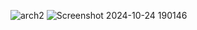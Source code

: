 ![arch2](https://github.com/user-attachments/assets/b97d774a-92d3-49b3-b751-f9987be7076b)
![Screenshot 2024-10-24 190146](https://github.com/user-attachments/assets/56e0a07d-c856-429e-a2fa-4d0ae8d9ad82)
